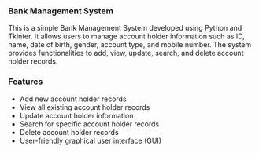 ### Bank Management System

This is a simple Bank Management System developed using Python and Tkinter. It allows users to manage account holder information such as ID, name, date of birth, gender, account type, and mobile number. The system provides functionalities to add, view, update, search, and delete account holder records.

### Features

- Add new account holder records
- View all existing account holder records
- Update account holder information
- Search for specific account holder records
- Delete account holder records
- User-friendly graphical user interface (GUI)

